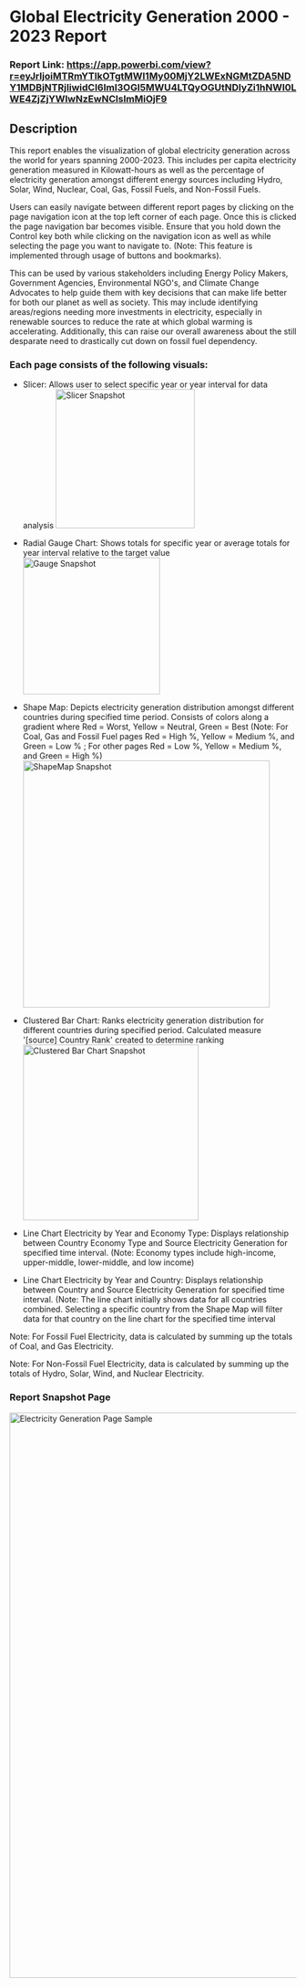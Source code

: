 # Global Electricity Generation 2000 - 2023 Report 

### Report Link: https://app.powerbi.com/view?r=eyJrIjoiMTRmYTlkOTgtMWI1My00MjY2LWExNGMtZDA5NDY1MDBjNTRjIiwidCI6ImI3OGI5MWU4LTQyOGUtNDIyZi1hNWI0LWE4ZjZjYWIwNzEwNCIsImMiOjF9

## Description
This report enables the visualization of global electricity generation across the world for years spanning 2000-2023. This includes per capita electricity generation measured in Kilowatt-hours as well as the percentage of electricity generation amongst different energy sources including Hydro, Solar, Wind, Nuclear, Coal, Gas, Fossil Fuels, and Non-Fossil Fuels. 

Users can easily navigate between different report pages by clicking on the page navigation icon at the top left corner of each page. Once this is clicked the page navigation bar becomes visible. Ensure that you hold down the Control key both while clicking on the navigation icon as well as while selecting the page you want to navigate to. (Note: This feature is implemented through usage of buttons and bookmarks).

This can be used by various stakeholders including Energy Policy Makers, Government Agencies, Environmental NGO's, and Climate Change Advocates to help guide them with key decisions that can make life better for both our planet as well as society. This may include identifying areas/regions needing more investments in electricity, especially in renewable sources to reduce the rate at which global warming is accelerating. Additionally, this can raise our overall awareness about the still desparate need to drastically cut down on fossil fuel dependency.    

### Each page consists of the following visuals: 
- Slicer: Allows user to select specific year or year interval for data analysis <img width="244" alt="Slicer Snapshot" src="https://github.com/user-attachments/assets/67dd7bdb-0d31-4156-bd5b-f757b16b469f" />

- Radial Gauge Chart: Shows totals for specific year or average totals for year interval relative to the target value <img width="240" alt="Gauge Snapshot" src="https://github.com/user-attachments/assets/6cee9e8e-a233-45fa-9282-68cb9f104d3e" />

- Shape Map: Depicts electricity generation distribution amongst different countries during specified time period. Consists of colors along a gradient where Red = Worst, Yellow = Neutral, Green = Best
(Note: For Coal, Gas and Fossil Fuel pages Red = High %, Yellow = Medium %, and Green = Low % ; For other pages Red = Low %, Yellow = Medium %, and Green = High %) <img width="433" alt="ShapeMap Snapshot" src="https://github.com/user-attachments/assets/9c7711e6-b911-48b8-92d5-1c43a943501f" />

- Clustered Bar Chart: Ranks electricity generation distribution for different countries during specified period. Calculated measure '[source] Country Rank' created to determine ranking <img width="308" alt="Clustered Bar Chart Snapshot" src="https://github.com/user-attachments/assets/6920b0c3-e0f2-4f85-b499-e61aa5ed7e4e" />

- Line Chart Electricity by Year and Economy Type: Displays relationship between Country Economy Type and Source Electricity Generation for specified time interval. (Note: Economy types include high-income, upper-middle, lower-middle, and low income)
- Line Chart Electricity by Year and Country: Displays relationship between Country and Source Electricity Generation for specified time interval. (Note: The line chart initially shows data for all countries combined. Selecting a specific country from the Shape Map will filter data for that country on the line chart for the specified time interval  

Note: For Fossil Fuel Electricity, data is calculated by summing up the totals of Coal, and Gas Electricity.

Note: For Non-Fossil Fuel Electricity, data is calculated by summing up the totals of Hydro, Solar, Wind, and Nuclear Electricity.

### Report Snapshot Page
<img width="991" alt="Electricity Generation Page Sample" src="https://github.com/user-attachments/assets/de3b7d2f-52b3-4d5e-a96d-d5100393758a" />


